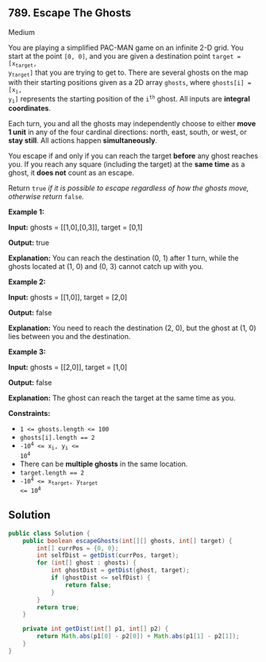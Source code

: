 ## 789\. Escape The Ghosts

Medium

You are playing a simplified PAC-MAN game on an infinite 2-D grid. You start at the point `[0, 0]`, and you are given a destination point <code>target = [x<sub>target</sub>, y<sub>target</sub>]</code> that you are trying to get to. There are several ghosts on the map with their starting positions given as a 2D array `ghosts`, where <code>ghosts[i] = [x<sub>i</sub>, y<sub>i</sub>]</code> represents the starting position of the <code>i<sup>th</sup></code> ghost. All inputs are **integral coordinates**.

Each turn, you and all the ghosts may independently choose to either **move 1 unit** in any of the four cardinal directions: north, east, south, or west, or **stay still**. All actions happen **simultaneously**.

You escape if and only if you can reach the target **before** any ghost reaches you. If you reach any square (including the target) at the **same time** as a ghost, it **does not** count as an escape.

Return `true` _if it is possible to escape regardless of how the ghosts move, otherwise return_ `false`_._

**Example 1:**

**Input:** ghosts = [[1,0],[0,3]], target = [0,1]

**Output:** true

**Explanation:** You can reach the destination (0, 1) after 1 turn, while the ghosts located at (1, 0) and (0, 3) cannot catch up with you. 

**Example 2:**

**Input:** ghosts = [[1,0]], target = [2,0]

**Output:** false

**Explanation:** You need to reach the destination (2, 0), but the ghost at (1, 0) lies between you and the destination. 

**Example 3:**

**Input:** ghosts = [[2,0]], target = [1,0]

**Output:** false

**Explanation:** The ghost can reach the target at the same time as you. 

**Constraints:**

*   `1 <= ghosts.length <= 100`
*   `ghosts[i].length == 2`
*   <code>-10<sup>4</sup> <= x<sub>i</sub>, y<sub>i</sub> <= 10<sup>4</sup></code>
*   There can be **multiple ghosts** in the same location.
*   `target.length == 2`
*   <code>-10<sup>4</sup> <= x<sub>target</sub>, y<sub>target</sub> <= 10<sup>4</sup></code>

## Solution

```java
public class Solution {
    public boolean escapeGhosts(int[][] ghosts, int[] target) {
        int[] currPos = {0, 0};
        int selfDist = getDist(currPos, target);
        for (int[] ghost : ghosts) {
            int ghostDist = getDist(ghost, target);
            if (ghostDist <= selfDist) {
                return false;
            }
        }
        return true;
    }

    private int getDist(int[] p1, int[] p2) {
        return Math.abs(p1[0] - p2[0]) + Math.abs(p1[1] - p2[1]);
    }
}
```